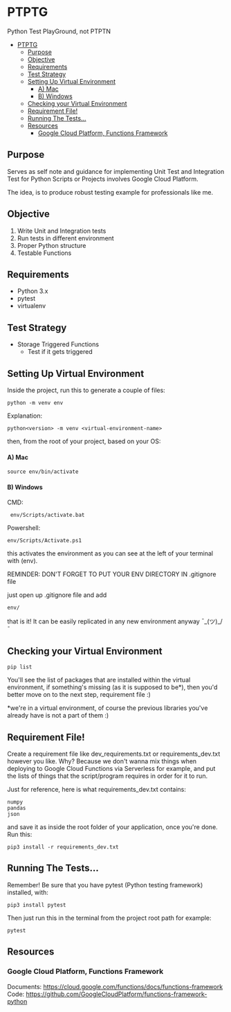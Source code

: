 # PTPTG
Python Test PlayGround, not PTPTN

- [PTPTG](#ptptg)
  - [Purpose](#purpose)
  - [Objective](#objective)
  - [Requirements](#requirements)
  - [Test Strategy](#test-strategy)
  - [Setting Up Virtual Environment](#setting-up-virtual-environment)
      - [A) Mac](#a-mac)
      - [B) Windows](#b-windows)
  - [Checking your Virtual Environment](#checking-your-virtual-environment)
  - [Requirement File!](#requirement-file)
  - [Running The Tests...](#running-the-tests)
  - [Resources](#resources)
    - [Google Cloud Platform, Functions Framework](#google-cloud-platform-functions-framework)

## Purpose

Serves as self note and guidance for implementing Unit Test and Integration Test for Python Scripts or Projects involves Google Cloud Platform. 

The idea, is to produce robust testing example for professionals like me.

## Objective

1) Write Unit and Integration tests
2) Run tests in different environment
3) Proper Python structure
4) Testable Functions

## Requirements

* Python 3.x
* pytest
* virtualenv

## Test Strategy

* Storage Triggered Functions
  * Test if it gets triggered

## Setting Up Virtual Environment

Inside the project, run this to generate a couple of files:

```
python -m venv env
```
Explanation:
```
python<version> -m venv <virtual-environment-name>
```

then, from the root of your project, based on your OS:

#### A) Mac
```
source env/bin/activate
```
#### B) Windows

CMD:
```
 env/Scripts/activate.bat
 ```
 Powershell:
 ```
 env/Scripts/Activate.ps1
 ```

this activates the environment as you can see at the left of your terminal with (env).

REMINDER: DON'T FORGET TO PUT YOUR ENV DIRECTORY IN .gitignore file

just open up .gitignore file and add 

```
env/
```

that is it! It can be easily replicated in any new environment anyway ¯\_(ツ)_/¯

## Checking your Virtual Environment

```
pip list
```

You'll see the list of packages that are installed within the virtual environment, if something's missing (as it is supposed to be*), then you'd better move on to the next step, requirement file :)

*we're in a virtual environment, of course the previous libraries you've already have is not a part of them :)

## Requirement File!

Create a requirement file like dev_requirements.txt or requirements_dev.txt however you like. Why? Because we don't wanna mix things when deploying to Google Cloud Functions via Serverless for example, and put the lists of things that the script/program requires in order for it to run.

Just for reference, here is what requirements_dev.txt contains:

```
numpy
pandas
json
```

and save it as inside the root folder of your application, once you're done. Run this:

```
pip3 install -r requirements_dev.txt
```

## Running The Tests...

Remember! Be sure that you have pytest (Python testing framework) installed, with:

```
pip3 install pytest
```

Then just run this in the terminal from the project root path for example:
```
pytest
```

## Resources
### Google Cloud Platform, Functions Framework

Documents:  https://cloud.google.com/functions/docs/functions-framework
Code: https://github.com/GoogleCloudPlatform/functions-framework-python